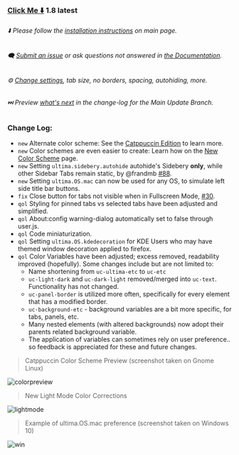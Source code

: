 ### [Click Me ⬇️](https://github.com/soulhotel/FF-ULTIMA/releases/download/1.8/ffultima1.8.zip) 1.8 latest

###### ⬇️ Please follow the [installation instructions](https://github.com/soulhotel/FF-ULTIMA#installation) on main page.

###### 🗨️ [Submit an issue](https://github.com/soulhotel/FF-ULTIMA/issues/new/choose) or ask questions not answered in [the Documentation](https://github.com/soulhotel/FF-ULTIMA/tree/main/doc).

###### ⚙️ [Change settings](https://github.com/soulhotel/FF-ULTIMA/blob/main/doc/Modification.md), tab size, no borders, spacing, autohiding, more.

###### ⏭️ Preview [*what's next*](https://github.com/soulhotel/FF-ULTIMA/blob/main.update.branch/doc/change-log.md) in the change-log for the Main Update Branch.


### Change Log:
- `new` Alternate color scheme: See the [Catppuccin Edition](https://github.com/soulhotel/FF-ULTIMA/tree/main.update.branch/theme/color-schemes/catppuccin) to learn more.
- `new` Color schemes are even easier to create: Learn how on the [New Color Scheme](https://github.com/soulhotel/FF-ULTIMA/blob/main.update.branch/doc/New-Color-scheme.md) page.
- `new` Setting `ultima.sidebery.autohide` autohide's Sidebery **only**, while other Sidebar Tabs remain static, by @frandmb [#88](https://github.com/soulhotel/FF-ULTIMA/pull/88).
- `new` Setting `ultima.OS.mac` can now be used for any OS, to simulate left side title bar buttons.
- `fix` Close button for tabs not visible when in Fullscreen Mode, [#30](https://github.com/soulhotel/FF-ULTIMA/issues/30).
- `qol` Styling for pinned tabs vs selected tabs have been adjusted and simplified.
- `qol` About:config warning-dialog automatically set to false through user.js.
- `qol` Code miniaturization.
- `qol` Setting `ultima.OS.kdedecoration` for KDE Users who may have themed window decoration applied to firefox.
- `qol` Color Variables have been adjusted; excess removed, readability improved (hopefully). Some changes include but are not limited to:
  - Name shortening from `uc-ultima-etc` to `uc-etc`
  - `uc-light-dark` and `uc-dark-light` removed/merged into `uc-text`. Functionality has not changed.
  - `uc-panel-border` is utilized more often, specifically for every element that has a modified border.
  - `uc-background-etc` - background variables are a bit more specific, for tabs, panels, etc.
  - Many nested elements (with altered backgrounds) now adopt their parents related background variable.
  - The application of variables can sometimes rely on user preference.. so feedback is appreciated for these and future changes.


> Catppuccin Color Scheme Preview (screenshot taken on Gnome Linux)

![colorpreview](https://github.com/soulhotel/FF-ULTIMA/assets/155501797/5695ac7e-2e65-4256-b430-176271851e95)

> New Light Mode Color Corrections

![lightmode](https://github.com/soulhotel/FF-ULTIMA/assets/155501797/87b6c813-a824-49b1-9038-c64514178d72)

> Example of ultima.OS.mac preference (screenshot taken on Windows 10)

![win](https://github.com/soulhotel/FF-ULTIMA/assets/155501797/d7c92728-8e60-4cac-88ec-de95ea560428)


